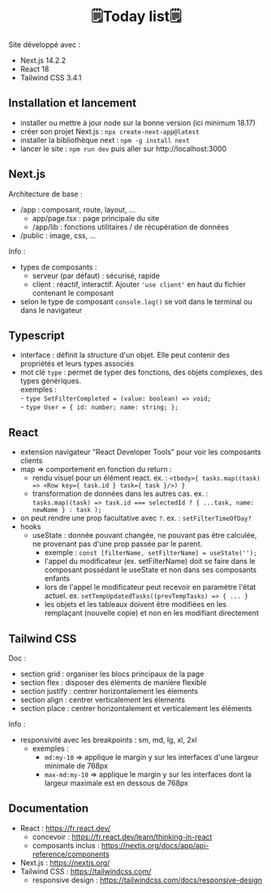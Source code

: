 # <h1 align="center">🗒️Today list🗒️</h1>

Site développé avec :      
- Next.js 14.2.2
- React 18
- Tailwind CSS 3.4.1

## Installation et lancement
- installer ou mettre à jour node sur la bonne version (ici minimum 18.17)
- créer son projet Next.js : `npx create-next-app@latest`
- installer la bibliothèque next : `npm -g install next`
- lancer le site : `npm run dev` puis aller sur http://localhost:3000

## Next.js
Architecture de base :    
- /app : composant, route, layout, ...
   - app/page.tsx : page principale du site
   - /app/lib : fonctions utilitaires / de récupération de données
- /public : image, css, ...
     
Info :     
- types de composants :
   - serveur (par défaut) : sécurisé, rapide
   - client : réactif, interactif. Ajouter `'use client'` en haut du fichier contenant le composant
- selon le type de composant `console.log()` se voit dans le terminal ou dans le navigateur

## Typescript
- interface : définit la structure d'un objet. Elle peut contenir des propriétés et leurs types associés
- mot clé `type` : permet de typer des fonctions, des objets complexes, des types génériques.     
   exemples :       
      - `type SetFilterCompleted = (value: boolean) => void;`       
      - `type User = { id: number; name: string; };`

## React
- extension navigateur "React Developer Tools" pour voir les composants clients
- map => comportement en fonction du return :
   - rendu visuel pour un élément react. ex. : `<tbody>{ tasks.map((task) => <Row key={ task.id } task={ task }/>) }`
   - transformation de données dans les autres cas. ex. : `tasks.map((task) => task.id === selectedId ? { ...task, name: newName } : task );`
- on peut rendre une prop facultative avec `?`. ex. : `setFilterTimeOfDay?`
- hooks
   - useState : donnée pouvant changée, ne pouvant pas être calculée, ne provenant pas d'une prop passée par le parent. 
      - exemple : `const [filterName, setFilterName] = useState('');`
      - l'appel du modificateur (ex. setFilterName) doit se faire dans le composant possédant le useState et non dans ses composants enfants
      - lors de l'appel le modificateur peut recevoir en paramètre l'état actuel. ex. `setTempUpdatedTasks((prevTempTasks) => { ... }`
      - les objets et les tableaux doivent être modifiées en les remplaçant (nouvelle copie) et non en les modifiant directement

## Tailwind CSS
Doc :      
- section grid : organiser les blocs principaux de la page
- section flex : disposer des éléments de manière flexible
- section justify : centrer horizontalement les élements
- section align : centrer verticalement les élements
- section place : centrer horizontalement et verticalement les éléments

Info :     
- responsivité avec les breakpoints : sm, md, lg, xl, 2xl
   - exemples :
      - `md:my-10` => applique le margin y sur les interfaces d'une largeur minimale de 768px
      - `max-md:my-10` => applique le margin y sur les interfaces dont la largeur maximale est en dessous de 768px

## Documentation
- React : https://fr.react.dev/
   - concevoir : https://fr.react.dev/learn/thinking-in-react
   - composants inclus : https://nextjs.org/docs/app/api-reference/components
- Next.js : https://nextjs.org/
- Tailwind CSS : https://tailwindcss.com/
   - responsive design : https://tailwindcss.com/docs/responsive-design
